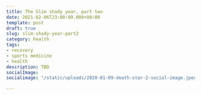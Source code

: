 ```yaml
---
title: The Slim shady year, part two
date: 2021-02-06T23:00:00.000+00:00
template: post
draft: true
slug: slim-shady-year-part2
category: health
tags:
- recovery
- sports medicine
- health
description: TBD
socialImage: 
socialimage: "/static/uploads/2020-01-09-death-star-2-social-image.jpeg"

---
```

